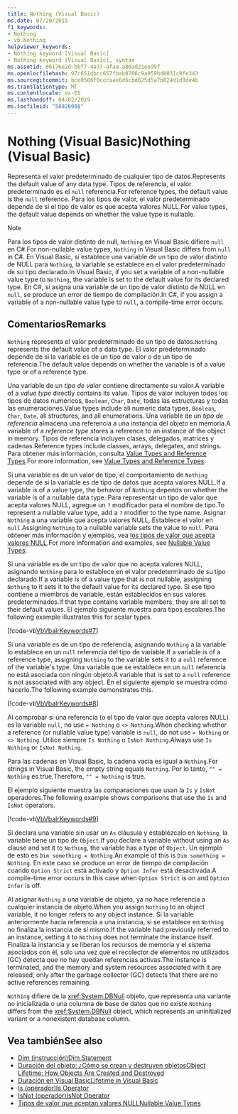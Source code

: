 ```yaml
---
title: Nothing (Visual Basic)
ms.date: 07/20/2015
f1_keywords:
- Nothing
- vb.Nothing
helpviewer_keywords:
- Nothing keyword [Visual Basic]
- Nothing keyword [Visual Basic], syntax
ms.assetid: 06176e2d-bbf7-4a37-afaa-a86ad21ee99f
ms.openlocfilehash: 97c651dbcc657fbab0706c9a959bd0031c0fe343
ms.sourcegitcommit: bce0586f0cccaae6d6cbd625d5a7b824d1d3de4b
ms.translationtype: MT
ms.contentlocale: es-ES
ms.lasthandoff: 04/02/2019
ms.locfileid: "58826098"
---
```

# <a name="nothing-visual-basic"></a><span data-ttu-id="fbd69-102">Nothing (Visual Basic)</span><span class="sxs-lookup"><span data-stu-id="fbd69-102">Nothing (Visual Basic)</span></span>
<span data-ttu-id="fbd69-103">Representa el valor predeterminado de cualquier tipo de datos.</span><span class="sxs-lookup"><span data-stu-id="fbd69-103">Represents the default value of any data type.</span></span> <span data-ttu-id="fbd69-104">Tipos de referencia, el valor predeterminado es el `null` referencia.</span><span class="sxs-lookup"><span data-stu-id="fbd69-104">For reference types, the default value is the `null` reference.</span></span> <span data-ttu-id="fbd69-105">Para los tipos de valor, el valor predeterminado depende de si el tipo de valor es que acepta valores NULL.</span><span class="sxs-lookup"><span data-stu-id="fbd69-105">For value types, the default value depends on whether the value type is nullable.</span></span>  
  
> [!NOTE]
>  <span data-ttu-id="fbd69-106">Para los tipos de valor distinto de null, `Nothing` en Visual Basic difiere `null` en C#.</span><span class="sxs-lookup"><span data-stu-id="fbd69-106">For non-nullable value types, `Nothing` in Visual Basic differs from `null` in C#.</span></span> <span data-ttu-id="fbd69-107">En Visual Basic, si establece una variable de un tipo de valor distinto de NULL para `Nothing`, la variable se establece en el valor predeterminado de su tipo declarado.</span><span class="sxs-lookup"><span data-stu-id="fbd69-107">In Visual Basic, if you set a variable of a non-nullable value type to `Nothing`, the variable is set to the default value for its declared type.</span></span> <span data-ttu-id="fbd69-108">En C#, si asigna una variable de un tipo de valor distinto de NULL en `null`, se produce un error de tiempo de compilación.</span><span class="sxs-lookup"><span data-stu-id="fbd69-108">In C#, if you assign a variable of a non-nullable value type to `null`, a compile-time error occurs.</span></span>  
  
## <a name="remarks"></a><span data-ttu-id="fbd69-109">Comentarios</span><span class="sxs-lookup"><span data-stu-id="fbd69-109">Remarks</span></span>  
 <span data-ttu-id="fbd69-110">`Nothing` representa el valor predeterminado de un tipo de datos.</span><span class="sxs-lookup"><span data-stu-id="fbd69-110">`Nothing` represents the default value of a data type.</span></span> <span data-ttu-id="fbd69-111">El valor predeterminado depende de si la variable es de un tipo de valor o de un tipo de referencia.</span><span class="sxs-lookup"><span data-stu-id="fbd69-111">The default value depends on whether the variable is of a value type or of a reference type.</span></span>  
  
 <span data-ttu-id="fbd69-112">Una variable de un *tipo de valor* contiene directamente su valor.</span><span class="sxs-lookup"><span data-stu-id="fbd69-112">A variable of a *value type* directly contains its value.</span></span> <span data-ttu-id="fbd69-113">Tipos de valor incluyen todos los tipos de datos numéricos, `Boolean`, `Char`, `Date`, todas las estructuras y todas las enumeraciones.</span><span class="sxs-lookup"><span data-stu-id="fbd69-113">Value types include all numeric data types, `Boolean`, `Char`, `Date`, all structures, and all enumerations.</span></span> <span data-ttu-id="fbd69-114">Una variable de un *tipo de referencia* almacena una referencia a una instancia del objeto en memoria.</span><span class="sxs-lookup"><span data-stu-id="fbd69-114">A variable of a *reference type* stores a reference to an instance of the object in memory.</span></span> <span data-ttu-id="fbd69-115">Tipos de referencia incluyen clases, delegados, matrices y cadenas.</span><span class="sxs-lookup"><span data-stu-id="fbd69-115">Reference types include classes, arrays, delegates, and strings.</span></span> <span data-ttu-id="fbd69-116">Para obtener más información, consulta [Value Types and Reference Types](../../visual-basic/programming-guide/language-features/data-types/value-types-and-reference-types.md).</span><span class="sxs-lookup"><span data-stu-id="fbd69-116">For more information, see [Value Types and Reference Types](../../visual-basic/programming-guide/language-features/data-types/value-types-and-reference-types.md).</span></span>  
  
 <span data-ttu-id="fbd69-117">Si una variable es de un valor de tipo, el comportamiento de `Nothing` depende de si la variable es de tipo de datos que acepta valores NULL.</span><span class="sxs-lookup"><span data-stu-id="fbd69-117">If a variable is of a value type, the behavior of `Nothing` depends on whether the variable is of a nullable data type.</span></span> <span data-ttu-id="fbd69-118">Para representar un tipo de valor que acepta valores NULL, agregue un `?` modificador para el nombre de tipo.</span><span class="sxs-lookup"><span data-stu-id="fbd69-118">To represent a nullable value type, add a `?` modifier to the type name.</span></span> <span data-ttu-id="fbd69-119">Asignar `Nothing` a una variable que acepta valores NULL, Establece el valor en `null`.</span><span class="sxs-lookup"><span data-stu-id="fbd69-119">Assigning `Nothing` to a nullable variable sets the value to `null`.</span></span> <span data-ttu-id="fbd69-120">Para obtener más información y ejemplos, vea [los tipos de valor que acepta valores NULL](../../visual-basic/programming-guide/language-features/data-types/nullable-value-types.md).</span><span class="sxs-lookup"><span data-stu-id="fbd69-120">For more information and examples, see [Nullable Value Types](../../visual-basic/programming-guide/language-features/data-types/nullable-value-types.md).</span></span>  
  
 <span data-ttu-id="fbd69-121">Si una variable es de un tipo de valor que no acepta valores NULL, asignando `Nothing` para lo establece en el valor predeterminado de su tipo declarado.</span><span class="sxs-lookup"><span data-stu-id="fbd69-121">If a variable is of a value type that is not nullable, assigning `Nothing` to it sets it to the default value for its declared type.</span></span> <span data-ttu-id="fbd69-122">Si ese tipo contiene a miembros de variable, están establecidos en sus valores predeterminados.</span><span class="sxs-lookup"><span data-stu-id="fbd69-122">If that type contains variable members, they are all set to their default values.</span></span> <span data-ttu-id="fbd69-123">El ejemplo siguiente muestra para tipos escalares.</span><span class="sxs-lookup"><span data-stu-id="fbd69-123">The following example illustrates this for scalar types.</span></span>  
  
 [!code-vb[VbVbalrKeywords#7](~/samples/snippets/visualbasic/VS_Snippets_VBCSharp/VbVbalrKeywords/VB/Class2.vb#7)]  
  
 <span data-ttu-id="fbd69-124">Si una variable es de un tipo de referencia, asignando `Nothing` a la variable lo establece en un `null` referencia del tipo de variable.</span><span class="sxs-lookup"><span data-stu-id="fbd69-124">If a variable is of a reference type, assigning `Nothing` to the variable sets it to a `null` reference of the variable's type.</span></span> <span data-ttu-id="fbd69-125">Una variable que se establece en un `null` referencia no está asociada con ningún objeto.</span><span class="sxs-lookup"><span data-stu-id="fbd69-125">A variable that is set to a `null` reference is not associated with any object.</span></span> <span data-ttu-id="fbd69-126">En el siguiente ejemplo se muestra cómo hacerlo.</span><span class="sxs-lookup"><span data-stu-id="fbd69-126">The following example demonstrates this.</span></span>  
  
 [!code-vb[VbVbalrKeywords#8](~/samples/snippets/visualbasic/VS_Snippets_VBCSharp/VbVbalrKeywords/VB/class3.vb#8)]  
  
 <span data-ttu-id="fbd69-127">Al comprobar si una referencia (o el tipo de valor que acepta valores NULL) es la variable `null`, no use `= Nothing` o `<> Nothing`.</span><span class="sxs-lookup"><span data-stu-id="fbd69-127">When checking whether a reference (or nullable value type) variable is `null`, do not use `= Nothing` or `<> Nothing`.</span></span> <span data-ttu-id="fbd69-128">Utilice siempre `Is Nothing` o `IsNot Nothing`.</span><span class="sxs-lookup"><span data-stu-id="fbd69-128">Always use `Is Nothing` or `IsNot Nothing`.</span></span>  
  
 <span data-ttu-id="fbd69-129">Para las cadenas en Visual Basic, la cadena vacía es igual a `Nothing`.</span><span class="sxs-lookup"><span data-stu-id="fbd69-129">For strings in Visual Basic, the empty string equals `Nothing`.</span></span> <span data-ttu-id="fbd69-130">Por lo tanto, `"" = Nothing` es true.</span><span class="sxs-lookup"><span data-stu-id="fbd69-130">Therefore, `"" = Nothing` is true.</span></span>  
  
 <span data-ttu-id="fbd69-131">El ejemplo siguiente muestra las comparaciones que usan la `Is` y `IsNot` operadores.</span><span class="sxs-lookup"><span data-stu-id="fbd69-131">The following example shows comparisons that use the `Is` and `IsNot` operators.</span></span>  
  
 [!code-vb[VbVbalrKeywords#9](~/samples/snippets/visualbasic/VS_Snippets_VBCSharp/VbVbalrKeywords/VB/Class4.vb#9)]  
  
 <span data-ttu-id="fbd69-132">Si declara una variable sin usar un `As` cláusula y establézcalo en `Nothing`, la variable tiene un tipo de `Object`.</span><span class="sxs-lookup"><span data-stu-id="fbd69-132">If you declare a variable without using an `As` clause and set it to `Nothing`, the variable has a type of `Object`.</span></span> <span data-ttu-id="fbd69-133">Un ejemplo de esto es `Dim something = Nothing`.</span><span class="sxs-lookup"><span data-stu-id="fbd69-133">An example of this is `Dim something = Nothing`.</span></span> <span data-ttu-id="fbd69-134">En este caso se produce un error de tiempo de compilación cuando `Option Strict` está activado y `Option Infer` está desactivada.</span><span class="sxs-lookup"><span data-stu-id="fbd69-134">A compile-time error occurs in this case when `Option Strict` is on and `Option Infer` is off.</span></span>  
  
 <span data-ttu-id="fbd69-135">Al asignar `Nothing` a una variable de objeto, ya no hace referencia a cualquier instancia de objeto.</span><span class="sxs-lookup"><span data-stu-id="fbd69-135">When you assign `Nothing` to an object variable, it no longer refers to any object instance.</span></span> <span data-ttu-id="fbd69-136">Si la variable anteriormente hacía referencia a una instancia, si se establece en `Nothing` no finaliza la instancia de sí mismo.</span><span class="sxs-lookup"><span data-stu-id="fbd69-136">If the variable had previously referred to an instance, setting it to `Nothing` does not terminate the instance itself.</span></span> <span data-ttu-id="fbd69-137">Finaliza la instancia y se liberan los recursos de memoria y el sistema asociados con él, solo una vez que el recolector de elementos no utilizados (GC) detecta que no hay quedan referencias activas.</span><span class="sxs-lookup"><span data-stu-id="fbd69-137">The instance is terminated, and the memory and system resources associated with it are released, only after the garbage collector (GC) detects that there are no active references remaining.</span></span>  
  
 <span data-ttu-id="fbd69-138">`Nothing` difiere de la <xref:System.DBNull> objeto, que representa una variante no inicializada o una columna de base de datos que no existe.</span><span class="sxs-lookup"><span data-stu-id="fbd69-138">`Nothing` differs from the <xref:System.DBNull> object, which represents an uninitialized variant or a nonexistent database column.</span></span>  
  
## <a name="see-also"></a><span data-ttu-id="fbd69-139">Vea también</span><span class="sxs-lookup"><span data-stu-id="fbd69-139">See also</span></span>

- [<span data-ttu-id="fbd69-140">Dim (instrucción)</span><span class="sxs-lookup"><span data-stu-id="fbd69-140">Dim Statement</span></span>](../../visual-basic/language-reference/statements/dim-statement.md)
- [<span data-ttu-id="fbd69-141">Duración del objeto: ¿Cómo se crean y destruyen objetos</span><span class="sxs-lookup"><span data-stu-id="fbd69-141">Object Lifetime: How Objects Are Created and Destroyed</span></span>](../../visual-basic/programming-guide/language-features/objects-and-classes/object-lifetime-how-objects-are-created-and-destroyed.md)
- [<span data-ttu-id="fbd69-142">Duración en Visual Basic</span><span class="sxs-lookup"><span data-stu-id="fbd69-142">Lifetime in Visual Basic</span></span>](../../visual-basic/programming-guide/language-features/declared-elements/lifetime.md)
- [<span data-ttu-id="fbd69-143">Is (operador)</span><span class="sxs-lookup"><span data-stu-id="fbd69-143">Is Operator</span></span>](../../visual-basic/language-reference/operators/is-operator.md)
- [<span data-ttu-id="fbd69-144">IsNot (operador)</span><span class="sxs-lookup"><span data-stu-id="fbd69-144">IsNot Operator</span></span>](../../visual-basic/language-reference/operators/isnot-operator.md)
- [<span data-ttu-id="fbd69-145">Tipos de valor que aceptan valores NULL</span><span class="sxs-lookup"><span data-stu-id="fbd69-145">Nullable Value Types</span></span>](../../visual-basic/programming-guide/language-features/data-types/nullable-value-types.md)
